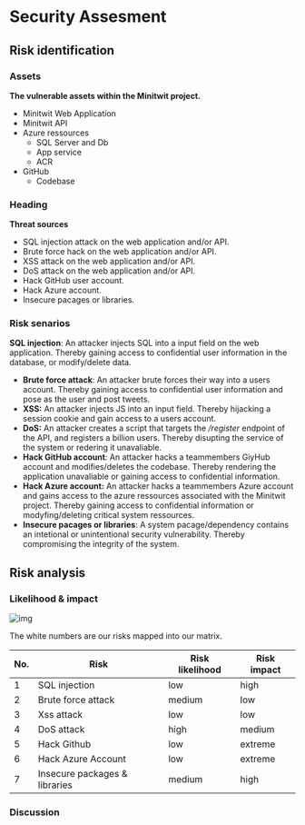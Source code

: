 # Security Assesment

## Risk identification
### Assets
**The vulnerable assets within the Minitwit project.** 

 - Minitwit Web Application 
 - Minitwit API
 - Azure ressources  
	 - SQL Server and Db
	 - App service
	 - ACR
 - GitHub
	 - Codebase

### Heading
**Threat sources**

 - SQL injection attack on the web application and/or API.
 - Brute force hack on the web application and/or API.
 - XSS attack on the web application and/or API.
 - DoS attack on the web application and/or API.
 - Hack GitHub user account.
 - Hack Azure account.
 - Insecure pacages or libraries.

### Risk senarios


**SQL injection**: An attacker injects SQL into a input field on the web application. Thereby gaining access to confidential user information in the database, or modify/delete data.  
 - **Brute force attack**: An attacker brute forces their way into a users account. Thereby gaining access to confidential user information and pose as the user and post tweets. 
 - **XSS:** An attacker injects JS into an input field. Thereby hijacking a session cookie and gain access to a users account.   
 - **DoS:** An attacker creates a script that targets the */register* endpoint of the API, and registers a billion users. Thereby disupting the service of the system or redering it unavaliable. 
 - **Hack GitHub account**: An attacker hacks a teammembers GiyHub account and modifies/deletes the codebase. Thereby rendering the application unavaliable or gaining access to confidential information.
 - **Hack Azure account:** An attacker hacks a teammembers Azure account and gains access to the azure ressources associated with the Minitwit project. Thereby gaining access to confidential information or modyfing/deleting critical system ressources. 
 - **Insecure pacages or libraries**: A system pacage/dependency contains an intetional or unintentional security vulnerability. Thereby compromising the integrity of the system. 
## Risk analysis

### Likelihood & impact

![img](https://i.imgur.com/I8qOcfG.png)

The white numbers are our risks mapped into our matrix.

| No. | Risk                          | Risk likelihood | Risk impact |
|-----|-------------------------------|-----------------|-------------|
| 1   | SQL injection                 | low             | high        |
| 2   | Brute force attack            | medium          | low         |
| 3   | Xss attack                    | low             | low         |
| 4   | DoS attack                    | high            | medium      |
| 5   | Hack Github                   | low             | extreme     |
| 6   | Hack Azure Account            | low             | extreme     |
| 7   | Insecure packages & libraries | medium          | high        |

### Discussion

